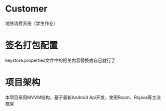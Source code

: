 # Customer
 地铁消费系统（学生作业）
# 签名打包配置
 keystore.properties文件中的相关内容替换成自己就行了
# 项目架构
 本项目采用MVVM结构，基于最新Android Api开发，使用Room、Rxjava等主流框架
